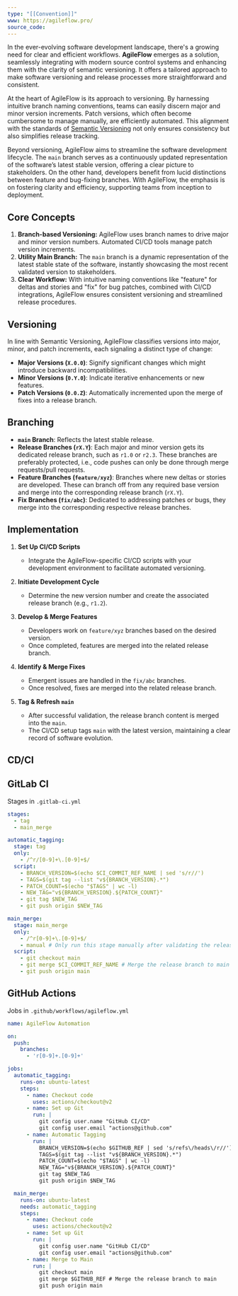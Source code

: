 ```yaml
---
type: "[[Convention]]"
www: https://agileflow.pro/
source_code:
---
```


In the ever-evolving software development landscape, there's a growing need for clear and efficient workflows. **AgileFlow** emerges as a solution, seamlessly integrating with modern source control systems and enhancing them with the clarity of semantic versioning. It offers a tailored approach to make software versioning and release processes more straightforward and consistent.

At the heart of AgileFlow is its approach to versioning. By harnessing intuitive branch naming conventions, teams can easily discern major and minor version increments. Patch versions, which often become cumbersome to manage manually, are efficiently automated. This alignment with the standards of [Semantic Versioning](https://semver.org/) not only ensures consistency but also simplifies release tracking.

Beyond versioning, AgileFlow aims to streamline the software development lifecycle. The `main` branch serves as a continuously updated representation of the software’s latest stable version, offering a clear picture to stakeholders. On the other hand, developers benefit from lucid distinctions between feature and bug-fixing branches. With AgileFlow, the emphasis is on fostering clarity and efficiency, supporting teams from inception to deployment.

## Core Concepts

1. **Branch-based Versioning:** AgileFlow uses branch names to drive major and minor version numbers. Automated CI/CD tools manage patch version increments.
2. **Utility Main Branch:** The `main` branch is a dynamic representation of the latest stable state of the software, instantly showcasing the most recent validated version to stakeholders.
3. **Clear Workflow:** With intuitive naming conventions like "feature" for deltas and stories and "fix" for bug patches, combined with CI/CD integrations, AgileFlow ensures consistent versioning and streamlined release procedures.

## Versioning

In line with Semantic Versioning, AgileFlow classifies versions into major, minor, and patch increments, each signaling a distinct type of change:

- **Major Versions (`X.0.0`)**: Signify significant changes which might introduce backward incompatibilities.
- **Minor Versions (`0.Y.0`)**: Indicate iterative enhancements or new features.
- **Patch Versions (`0.0.Z`)**: Automatically incremented upon the merge of fixes into a release branch.

## Branching

- **`main` Branch**: Reflects the latest stable release.
- **Release Branches (`rX.Y`)**: Each major and minor version gets its dedicated release branch, such as `r1.0` or `r2.3`. These branches are preferably protected, i.e., code pushes can only be done through merge requests/pull requests.
- **Feature Branches (`feature/xyz`)**: Branches where new deltas or stories are developed. These can branch off from any required base version and merge into the corresponding release branch (`rX.Y`).
- **Fix Branches (`fix/abc`)**: Dedicated to addressing patches or bugs, they merge into the corresponding respective release branches.

## Implementation

1. **Set Up CI/CD Scripts** 
   - Integrate the AgileFlow-specific CI/CD scripts with your development environment to facilitate automated versioning.

2. **Initiate Development Cycle** 
   - Determine the new version number and create the associated release branch (e.g., `r1.2`).

3. **Develop & Merge Features** 
   - Developers work on `feature/xyz` branches based on the desired version.
   - Once completed, features are merged into the related release branch.

4. **Identify & Merge Fixes** 
   - Emergent issues are handled in the `fix/abc` branches.
   - Once resolved, fixes are merged into the related release branch.

5. **Tag & Refresh `main`** 
   - After successful validation, the release branch content is merged into the `main`.
   - The CI/CD setup tags `main` with the latest version, maintaining a clear record of software evolution.


## CD/CI

## GitLab CI

Stages in `.gitlab-ci.yml` 

```yml
stages:
  - tag
  - main_merge

automatic_tagging:
  stage: tag
  only:
    - /^r/[0-9]+\.[0-9]+$/
  script:
    - BRANCH_VERSION=$(echo $CI_COMMIT_REF_NAME | sed 's/r//')
    - TAGS=$(git tag --list "v${BRANCH_VERSION}.*")
    - PATCH_COUNT=$(echo "$TAGS" | wc -l)
    - NEW_TAG="v${BRANCH_VERSION}.${PATCH_COUNT}"
    - git tag $NEW_TAG
    - git push origin $NEW_TAG

main_merge:
  stage: main_merge
  only:
    - /^r[0-9]+\.[0-9]+$/
    - manual # Only run this stage manually after validating the release branch
  script:
    - git checkout main
    - git merge $CI_COMMIT_REF_NAME # Merge the release branch to main
    - git push origin main
```

## GitHub Actions

Jobs in `.github/workflows/agileflow.yml`

```yaml
name: AgileFlow Automation

on:
  push:
    branches:
      - 'r[0-9]+.[0-9]+'

jobs:
  automatic_tagging:
    runs-on: ubuntu-latest
    steps:
      - name: Checkout code
        uses: actions/checkout@v2
      - name: Set up Git
        run: |
          git config user.name "GitHub CI/CD"
          git config user.email "actions@github.com"
      - name: Automatic Tagging
        run: |
          BRANCH_VERSION=$(echo $GITHUB_REF | sed 's/refs\/heads\/r//')
          TAGS=$(git tag --list "v${BRANCH_VERSION}.*")
          PATCH_COUNT=$(echo "$TAGS" | wc -l)
          NEW_TAG="v${BRANCH_VERSION}.${PATCH_COUNT}"
          git tag $NEW_TAG
          git push origin $NEW_TAG

  main_merge:
    runs-on: ubuntu-latest
    needs: automatic_tagging
    steps:
      - name: Checkout code
        uses: actions/checkout@v2
      - name: Set up Git
        run: |
          git config user.name "GitHub CI/CD"
          git config user.email "actions@github.com"
      - name: Merge to Main
        run: |
          git checkout main
          git merge $GITHUB_REF # Merge the release branch to main
          git push origin main
```